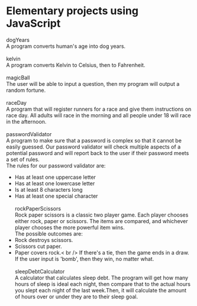 <h1>Elementary projects using JavaScript</h1>

dogYears<br />
A program converts human's age into dog years.<br /><br />
kelvin<br />
A program converts Kelvin to Celsius, then to Fahrenheit.<br /><br />
magicBall<br />
The user will be able to input a question, then my program will output a random fortune.<br /><br />
raceDay<br />
A program that will register runners for a race and give them instructions on race day. All adults will race in the morning and all people under 18 will race in the afternoon.<br /><br />
passwordValidator<br />
A program to make sure that a password is complex so that it cannot be easily guessed. Our password validator will check multiple aspects of a potential password and will report back to the user if their password meets a set of rules.<br />
The rules for our password validator are:<br />
* Has at least one uppercase letter<br />
* Has at least one lowercase letter<br />
* Is at least 8 characters long<br />
* Has at least one special character<br /><br />
rockPaperScissors<br />
Rock paper scissors is a classic two player game. Each player chooses either rock, paper or scissors. The items are compared, and whichever player chooses the more powerful item wins.<br />
The possible outcomes are:<br />
* Rock destroys scissors.<br />
* Scissors cut paper.<br />
* Paper covers rock.< br />
If there's a tie, then the game ends in a draw.<br />
If the user input is 'bomb', then they win, no matter what.<br /><br />
sleepDebtCalculator<br />
A calculator that calculates sleep debt. The program will get how many hours of sleep is ideal each night, then compare that to the actual hours you slept each night of the last week.Then, it will calculate the amount of hours over or under they are to their sleep goal.<br /><br /><br />
